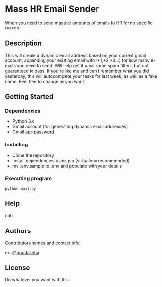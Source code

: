 # Mass HR Email Sender

When you need to send massive amounts of emails to HR for no specific reason.

## Description

This will create a dynamic email address based on your current gmail account, appending your existing email with (+1,+2,+3...) for how many e-mails you need to send. Will help get it pass some spam filters, but not guaranteed to pass. If you're like me and can't remember what you did yesterday, this will autocomplete your tasks for last week, as well as a fake name. Feel free to change as you want.

## Getting Started

### Dependencies

- Python 3.x
- Gmail account (for generating dynamic email addresses)
- Gmail [app password](https://support.google.com/mail/answer/185833?hl=en)

### Installing

- Clone the repository
- Install dependencies using pip (virtualenv recommended)
- mv .env.sample to .env and populate with your details

### Executing program

```
python mail.py
```

## Help

nah

## Authors

Contributors names and contact info

ex. [@goudarziha](https://github.com/goudarziha)

## License

Do whatever you want with this
